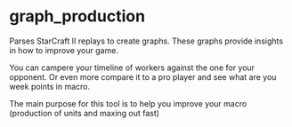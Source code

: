 # graph_production
Parses StarCraft II replays to create graphs. These graphs provide insights in how to improve your game.

You can campere your timeline of workers against the one for your opponent. Or even more compare it to a pro player and
see what are you week points in macro.

The main purpose for this tool is to help you improve your macro (production of units and maxing out fast)




